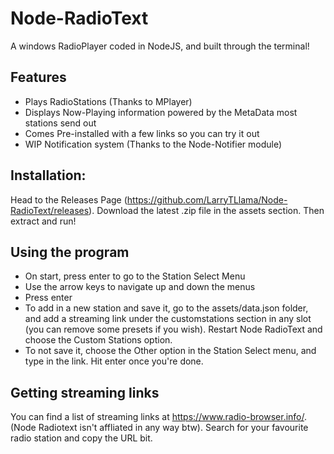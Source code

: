 # Node-RadioText
A windows RadioPlayer coded in NodeJS, and built through the terminal!

## Features
- Plays RadioStations (Thanks to MPlayer)
- Displays Now-Playing information powered by the MetaData most stations send out
- Comes Pre-installed with a few links so you can try it out
- WIP Notification system (Thanks to the Node-Notifier module)

## Installation:
Head to the Releases Page (https://github.com/LarryTLlama/Node-RadioText/releases). 
Download the latest .zip file in the assets section. Then extract and run!

## Using the program
- On start, press enter to go to the Station Select Menu
- Use the arrow keys to navigate up and down the menus
- Press enter
- To add in a new station and save it, go to the assets/data.json folder, and add a streaming link under the customstations section in any slot (you can remove some presets if you wish). Restart Node RadioText and choose the Custom Stations option.
- To not save it, choose the Other option in the Station Select menu, and type in the link. Hit enter once you're done.

## Getting streaming links
You can find a list of streaming links at https://www.radio-browser.info/. (Node Radiotext isn't affliated in any way btw).
Search for your favourite radio station and copy the URL bit.
